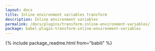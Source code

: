 ```yaml
---
layout: docs
title: Inline environment variables transform
description: Inline environment variables
permalink: /docs/plugins/transform-inline-environment-variables/
package: babel-plugin-transform-inline-environment-variables
---
```


{% include package_readme.html from="babili" %}
